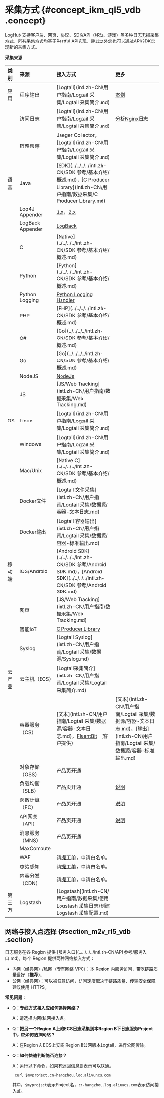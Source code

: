 # 采集方式 {#concept_ikm_ql5_vdb .concept}

LogHub 支持客户端、网页、协议、SDK/API（移动、游戏）等多种日志无损采集方式，所有采集方式均基于Restful API实现，除此之外您也可以通过API/SDK实现新的采集方式。

**采集来源**

|类别|来源|接入方式|更多|
|:-|:-|:---|:-|
|应用|程序输出|[Logtail](intl.zh-CN/用户指南/Logtail 采集/Logtail 采集简介.md)|[案例](https://www.alibabacloud.com/help/zh/doc-detail/59355.htm)|
| |访问日志|[Logtail](intl.zh-CN/用户指南/Logtail 采集/Logtail 采集简介.md)|[分析Nginx日志](../../../../intl.zh-CN/快速入门/分析Nginx日志.md)|
| |链路跟踪|Jaeger Collector，[Logtail](intl.zh-CN/用户指南/Logtail 采集/Logtail 采集简介.md)| |
|语言|Java|[SDK](../../../../intl.zh-CN/SDK 参考/基本介绍/概述.md)，[C Producer Library](intl.zh-CN/用户指南/数据采集/C Producer Library.md)| |
| |Log4J Appender|[1.x](https://github.com/aliyun/aliyun-log-log4j-appender)，[2.x](https://github.com/aliyun/aliyun-log-log4j2-appender)| |
| |LogBack Appender|[LogBack](https://github.com/aliyun/aliyun-log-logback-appender)| |
| |C|[Native](../../../../intl.zh-CN/SDK 参考/基本介绍/概述.md)| |
| |Python|[Python](../../../../intl.zh-CN/SDK 参考/基本介绍/概述.md)| |
| |Python Logging|[Python Logging Handler](https://aliyun-log-python-sdk.readthedocs.io/tutorials/tutorial_logging_handler.html)| |
| |PHP|[PHP](../../../../intl.zh-CN/SDK 参考/基本介绍/概述.md)| |
| |C\#|[Go](../../../../intl.zh-CN/SDK 参考/基本介绍/概述.md)| |
| |Go|[Go](../../../../intl.zh-CN/SDK 参考/基本介绍/概述.md)| |
| |NodeJS|[NodeJs](https://github.com/aliyun-UED/aliyun-sdk-js)| |
| |JS|[JS/Web Tracking](intl.zh-CN/用户指南/数据采集/Web Tracking.md)| |
|OS|Linux|[Logtail](intl.zh-CN/用户指南/Logtail 采集/Logtail 采集简介.md)| |
| |Windows|[Logtail](intl.zh-CN/用户指南/Logtail 采集/Logtail 采集简介.md)| |
| |Mac/Unix|[Native C](../../../../intl.zh-CN/SDK 参考/基本介绍/概述.md)| |
| |Docker文件|[Logtail 文件采集](intl.zh-CN/用户指南/Logtail 采集/数据源/容器-文本日志.md)| |
| |Docker输出|[Logtail 容器输出](intl.zh-CN/用户指南/Logtail 采集/数据源/容器-标准输出.md)| |
|移动端|iOS/Android|[Android SDK](../../../../intl.zh-CN/SDK 参考/Android SDK.md)，[Android SDK](../../../../intl.zh-CN/SDK 参考/Android SDK.md)| |
| |网页|[JS/Web Tracking](intl.zh-CN/用户指南/数据采集/Web Tracking.md)| |
| |智能IoT|[C Producer Library](https://github.com/aliyun/aliyun-log-c-sdk)| |
| |Syslog|[Logtail Syslog](intl.zh-CN/用户指南/Logtail 采集/数据源/Syslog.md)| |
|云产品|云主机（ECS）|[Logtail采集简介](intl.zh-CN/用户指南/Logtail 采集/Logtail 采集简介.md)| |
| |容器服务（CS）|[文本](intl.zh-CN/用户指南/Logtail 采集/数据源/容器-文本日志.md)，[FluentBit](https://github.com/kubeup/fluent-bit-aliyun) （客户提供）|[文本](intl.zh-CN/用户指南/Logtail 采集/数据源/容器-文本日志.md)，[输出](intl.zh-CN/用户指南/Logtail 采集/数据源/容器-标准输出.md)|
| |对象存储（OSS）|产品页开通| |
| |负载均衡（SLB）|产品页开通|[说明](intl.zh-CN/用户指南/云产品采集/负载均衡7层访问日志.md)|
| |函数计算（FC）|产品页开通|[说明](intl.zh-CN/用户指南/实时订阅与消费/函数计算消费日志.md)|
| |API网关（API）|产品页开通|[说明](intl.zh-CN/用户指南/云产品采集/API网关访问日志.md)|
| |消息服务（MNS）|产品页开通| |
| |MaxCompute| | |
| |WAF|请[提工单](https://selfservice.console.aliyun.com/ticket/category/sls/today)，申请白名单。| |
| |态势感知|请[提工单](https://selfservice.console.aliyun.com/ticket/category/sls/today)，申请白名单。| |
| |内容分发（CDN）|请[提工单](https://selfservice.console.aliyun.com/ticket/category/sls/today)，申请白名单。| |
|第三方|Logstash|[Logstash](intl.zh-CN/用户指南/数据采集/使用 Logstash 采集日志/创建 Logstash 采集配置.md)| |

## 网络与接入点选择 {#section_m2v_rl5_vdb .section}

日志服务在各 Region 提供 [服务入口](../../../../intl.zh-CN/API 参考/服务入口.md)，每个 Region 提供两种网络接入方式：

-   内网（经典网）/私网（专有网络 VPC）：本 Region 内服务访问，带宽链路质量最好（**推荐**）。
-   公网（经典网）：可以被任意访问，访问速度取决于链路质量、传输安全保障建议使用 HTTPS。

**常见问题**：

-   Q：**专线方式接入应如何选择网络？**

    A：请选择内网/私网接入点。

-   Q：**把另一个Region A上的ECS日志采集到本Region B下日志服务Project中，应如何选择网络？**

    A：在Region A ECS上安装 Region B公网版本Logtail，进行公网传输。

-   Q：**如何快速判断能否连接？**

    A：运行以下命令，如果有返回信息则表示可以联通。

    ```
     curl $myproject.cn-hangzhou.log.aliyuncs.com
    ```

    其中，`$myproject`表示Project名，`cn-hangzhou.log.aliuncs.com`表示访问接入点。


